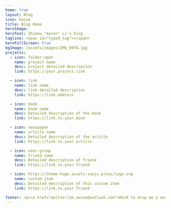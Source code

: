 ```yaml
---
home: true
layout: Blog
icon: house
title: Blog Home
heroImage: 
heroText: Zhimou "Aaron" Li's blog
tagline: <span id="typed_tag"></span>
heroFullScreen: true
bgImage: /assets/images/IMG_0976.jpg
projects:
  - icon: folder-open
    name: project name
    desc: project detailed description
    link: https://your.project.link

  - icon: link
    name: link name
    desc: link detailed description
    link: https://link.address

  - icon: book
    name: book name
    desc: Detailed description of the book
    link: https://link.to.your.book

  - icon: newspaper
    name: article name
    desc: Detailed description of the article
    link: https://link.to.your.article

  - icon: user-group
    name: friend name
    desc: Detailed description of friend
    link: https://link.to.your.friend

  - icon: https://theme-hope-assets.vuejs.press/logo.svg
    name: custom item
    desc: Detailed description of this custom item
    link: https://link.to.your.friend

footer: <p><a href="mailto:lzm_aaron@outlook.com">Mind to drop me a mail?</a></p>
---
```

<script setup>
// you cannot use custom component in Frontmatter I guess.
import { onMounted } from "vue";
import Typed from "typed.js"

onMounted(() => {
  new Typed('#typed_tag', {
    strings: ["EX NIHILO NIHIL FIT", "Out of <b>nothing</b>, nothing comes."],
    typeSpeed: 50,
    backSpeed: 25,
    backDelay: 2000,
    loop: true,
    showCursor: true
  });
});
</script>

<typedContent :strings="['Game is never over','we are not checkmated yet.',]" />

